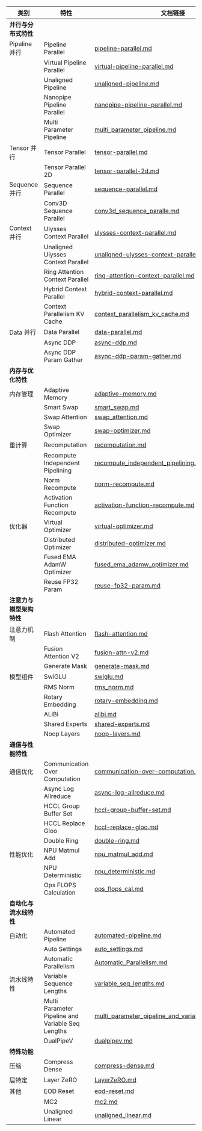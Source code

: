 | 类别                     | 特性                                              | 文档链接                                                     | 本地跳转                                                       |
| ------------------------ | ------------------------------------------------- | ------------------------------------------------------------ | ------------------------------------------------------------ |
| **并行与分布式特性**     |                                                   |                                                              |                                                              |
| Pipeline 并行            | Pipeline Parallel                                 | [pipeline-parallel.md](ascend/mindspeed/features/pipeline-parallel.md) | [pipeline-parallel.md](./features/pipeline-parallel.md)      |
|                          | Virtual Pipeline Parallel                         | [virtual-pipeline-parallel.md](ascend/mindspeed/features/virtual-pipeline-parallel.md) | [virtual-pipeline-parallel.md](./features/virtual-pipeline-parallel.md) |
|                          | Unaligned Pipeline                                | [unaligned-pipeline.md](ascend/mindspeed/features/unaligned-pipeline.md) | [unaligned-pipeline.md](./features/unaligned-pipeline.md)    |
|                          | Nanopipe Pipeline Parallel                        | [nanopipe-pipeline-parallel.md](ascend/mindspeed/features/nanopipe-pipeline-parallel.md) | [nanopipe-pipeline-parallel.md](./features/nanopipe-pipeline-parallel.md) |
|                          | Multi Parameter Pipeline                          | [multi_parameter_pipeline.md](ascend/mindspeed/features/multi_parameter_pipeline.md) | [multi_parameter_pipeline.md](./features/multi_parameter_pipeline.md) |
| Tensor 并行              | Tensor Parallel                                   | [tensor-parallel.md](ascend/mindspeed/features/tensor-parallel.md) | [tensor-parallel.md](./features/tensor-parallel.md)          |
|                          | Tensor Parallel 2D                                | [tensor-parallel-2d.md](ascend/mindspeed/features/tensor-parallel-2d.md) | [tensor-parallel-2d.md](./features/tensor-parallel-2d.md)    |
| Sequence 并行            | Sequence Parallel                                 | [sequence-parallel.md](ascend/mindspeed/features/sequence-parallel.md) | [sequence-parallel.md](./features/sequence-parallel.md)      |
|                          | Conv3D Sequence Parallel                          | [conv3d_sequence_paralle.md](ascend/mindspeed/features/conv3d_sequence_paralle.md) | [conv3d_sequence_paralle.md](./features/conv3d_sequence_paralle.md) |
| Context 并行             | Ulysses Context Parallel                          | [ulysses-context-parallel.md](ascend/mindspeed/features/ulysses-context-parallel.md) | [ulysses-context-parallel.md](./features/ulysses-context-parallel.md) |
|                          | Unaligned Ulysses Context Parallel                | [unaligned-ulysses-context-parallel.md](ascend/mindspeed/features/unaligned-ulysses-context-parallel.md) | [unaligned-ulysses-context-parallel.md](./features/unaligned-ulysses-context-parallel.md) |
|                          | Ring Attention Context Parallel                   | [ring-attention-context-parallel.md](ascend/mindspeed/features/ring-attention-context-parallel.md) | [ring-attention-context-parallel.md](./features/ring-attention-context-parallel.md) |
|                          | Hybrid Context Parallel                           | [hybrid-context-parallel.md](ascend/mindspeed/features/hybrid-context-parallel.md) | [hybrid-context-parallel.md](./features/hybrid-context-parallel.md) |
|                          | Context Parallelism KV Cache                      | [context_parallelism_kv_cache.md](ascend/mindspeed/features/context_parallelism_kv_cache.md) | [context_parallelism_kv_cache.md](./features/context_parallelism_kv_cache.md) |
| Data 并行                | Data Parallel                                     | [data-parallel.md](ascend/mindspeed/features/data-parallel.md) | [data-parallel.md](./features/data-parallel.md)              |
|                          | Async DDP                                         | [async-ddp.md](ascend/mindspeed/features/async-ddp.md)       | [async-ddp.md](./features/async-ddp.md)                      |
|                          | Async DDP Param Gather                            | [async-ddp-param-gather.md](ascend/mindspeed/features/async-ddp-param-gather.md) | [async-ddp-param-gather.md](./features/async-ddp-param-gather.md) |
| **内存与优化特性**       |                                                   |                                                              |                                                              |
| 内存管理                 | Adaptive Memory                                   | [adaptive-memory.md](ascend/mindspeed/features/adaptive-memory.md) | [adaptive-memory.md](./features/adaptive-memory.md)          |
|                          | Smart Swap                                        | [smart_swap.md](ascend/mindspeed/features/smart_swap.md)     | [smart_swap.md](./features/smart_swap.md)                    |
|                          | Swap Attention                                    | [swap_attention.md](ascend/mindspeed/features/swap_attention.md) | [swap_attention.md](./features/swap_attention.md)            |
|                          | Swap Optimizer                                    | [swap-optimizer.md](ascend/mindspeed/features/swap-optimizer.md) | [swap-optimizer.md](./features/swap-optimizer.md)            |
| 重计算                   | Recomputation                                     | [recomputation.md](ascend/mindspeed/features/recomputation.md) | [recomputation.md](./features/recomputation.md)              |
|                          | Recompute Independent Pipelining                  | [recompute_independent_pipelining.md](ascend/mindspeed/features/recompute_independent_pipelining.md) | [recompute_independent_pipelining.md](./features/recompute_independent_pipelining.md) |
|                          | Norm Recompute                                    | [norm-recompute.md](ascend/mindspeed/features/norm-recompute.md) | [norm-recompute.md](./features/norm-recompute.md)            |
|                          | Activation Function Recompute                     | [activation-function-recompute.md](ascend/mindspeed/features/activation-function-recompute.md) | [activation-function-recompute.md](./features/activation-function-recompute.md) |
| 优化器                   | Virtual Optimizer                                 | [virtual-optimizer.md](ascend/mindspeed/features/virtual-optimizer.md) | [virtual-optimizer.md](./features/virtual-optimizer.md)      |
|                          | Distributed Optimizer                             | [distributed-optimizer.md](ascend/mindspeed/features/distributed-optimizer.md) | [distributed-optimizer.md](./features/distributed-optimizer.md) |
|                          | Fused EMA AdamW Optimizer                         | [fused_ema_adamw_optimizer.md](ascend/mindspeed/features/fused_ema_adamw_optimizer.md) | [fused_ema_adamw_optimizer.md](./features/fused_ema_adamw_optimizer.md) |
|                          | Reuse FP32 Param                                  | [reuse-fp32-param.md](ascend/mindspeed/features/reuse-fp32-param.md) | [reuse-fp32-param.md](./features/reuse-fp32-param.md)        |
| **注意力与模型架构特性** |                                                   |                                                              |                                                              |
| 注意力机制               | Flash Attention                                   | [flash-attention.md](ascend/mindspeed/features/flash-attention.md) | [flash-attention.md](./features/flash-attention.md)          |
|                          | Fusion Attention V2                               | [fusion-attn-v2.md](ascend/mindspeed/features/fusion-attn-v2.md) | [fusion-attn-v2.md](./features/fusion-attn-v2.md)            |
|                          | Generate Mask                                     | [generate-mask.md](ascend/mindspeed/features/generate-mask.md) | [generate-mask.md](./features/generate-mask.md)              |
| 模型组件                 | SwiGLU                                            | [swiglu.md](ascend/mindspeed/features/swiglu.md)             | [swiglu.md](./features/swiglu.md)                            |
|                          | RMS Norm                                          | [rms_norm.md](ascend/mindspeed/features/rms_norm.md)         | [rms_norm.md](./features/rms_norm.md)                        |
|                          | Rotary Embedding                                  | [rotary-embedding.md](ascend/mindspeed/features/rotary-embedding.md) | [rotary-embedding.md](./features/rotary-embedding.md)        |
|                          | ALiBi                                             | [alibi.md](ascend/mindspeed/features/alibi.md)               | [alibi.md](./features/alibi.md)                              |
|                          | Shared Experts                                    | [shared-experts.md](ascend/mindspeed/features/shared-experts.md) | [shared-experts.md](./features/shared-experts.md)            |
|                          | Noop Layers                                       | [noop-layers.md](ascend/mindspeed/features/noop-layers.md)   | [noop-layers.md](./features/noop-layers.md)                  |
| **通信与性能特性**       |                                                   |                                                              |                                                              |
| 通信优化                 | Communication Over Computation                    | [communication-over-computation.md](ascend/mindspeed/features/communication-over-computation.md) | [communication-over-computation.md](./features/communication-over-computation.md) |
|                          | Async Log Allreduce                               | [async-log-allreduce.md](ascend/mindspeed/features/async-log-allreduce.md) | [async-log-allreduce.md](./features/async-log-allreduce.md)  |
|                          | HCCL Group Buffer Set                             | [hccl-group-buffer-set.md](ascend/mindspeed/features/hccl-group-buffer-set.md) | [hccl-group-buffer-set.md](./features/hccl-group-buffer-set.md) |
|                          | HCCL Replace Gloo                                 | [hccl-replace-gloo.md](ascend/mindspeed/features/hccl-replace-gloo.md) | [hccl-replace-gloo.md](./features/hccl-replace-gloo.md)      |
|                          | Double Ring                                       | [double-ring.md](ascend/mindspeed/features/double-ring.md)   | [double-ring.md](./features/double-ring.md)                  |
| 性能优化                 | NPU Matmul Add                                    | [npu_matmul_add.md](ascend/mindspeed/features/npu_matmul_add.md) | [npu_matmul_add.md](./features/npu_matmul_add.md)            |
|                          | NPU Deterministic                                 | [npu_deterministic.md](ascend/mindspeed/features/npu_deterministic.md) | [npu_deterministic.md](./features/npu_deterministic.md)      |
|                          | Ops FLOPS Calculation                             | [ops_flops_cal.md](ascend/mindspeed/features/ops_flops_cal.md) | [ops_flops_cal.md](./features/ops_flops_cal.md)              |
| **自动化与流水线特性**   |                                                   |                                                              |                                                              |
| 自动化                   | Automated Pipeline                                | [automated-pipeline.md](ascend/mindspeed/features/automated-pipeline.md) | [automated-pipeline.md](./features/automated-pipeline.md)    |
|                          | Auto Settings                                     | [auto_settings.md](ascend/mindspeed/features/auto_settings.md) | [auto_settings.md](./features/auto_settings.md)              |
|                          | Automatic Parallelism                             | [Automatic_Parallelism.md](ascend/mindspeed/features/Automatic_Parallelism.md) | [Automatic_Parallelism.md](./features/Automatic_Parallelism.md) |
| 流水线特性               | Variable Sequence Lengths                         | [variable_seq_lengths.md](ascend/mindspeed/features/variable_seq_lengths.md) | [variable_seq_lengths.md](./features/variable_seq_lengths.md) |
|                          | Multi Parameter Pipeline and Variable Seq Lengths | [multi_parameter_pipeline_and_variable_seq_lengths.md](ascend/mindspeed/features/multi_parameter_pipeline_and_variable_seq_lengths.md) | [multi_parameter_pipeline_and_variable_seq_lengths.md](./features/multi_parameter_pipeline_and_variable_seq_lengths.md) |
|                          | DualPipeV                                         | [dualpipev.md](ascend/mindspeed/features/dualpipev.md)       | [dualpipev.md](./features/dualpipev.md)                      |
| **特殊功能**             |                                                   |                                                              |                                                              |
| 压缩                     | Compress Dense                                    | [compress-dense.md](ascend/mindspeed/features/compress-dense.md) | [compress-dense.md](./features/compress-dense.md)            |
| 层特定                   | Layer ZeRO                                        | [LayerZeRO.md](ascend/mindspeed/features/LayerZeRO.md)       | [LayerZeRO.md](./features/LayerZeRO.md)                      |
| 其他                     | EOD Reset                                         | [eod-reset.md](ascend/mindspeed/features/eod-reset.md)       | [eod-reset.md](./features/eod-reset.md)                      |
|                          | MC2                                               | [mc2.md](ascend/mindspeed/features/mc2.md)                   | [mc2.md](./features/mc2.md)                                  |
|                          | Unaligned Linear                                  | [unaligned_linear.md](ascend/mindspeed/features/unaligned_linear.md) | [unaligned_linear.md](./features/unaligned_linear.md)        |
